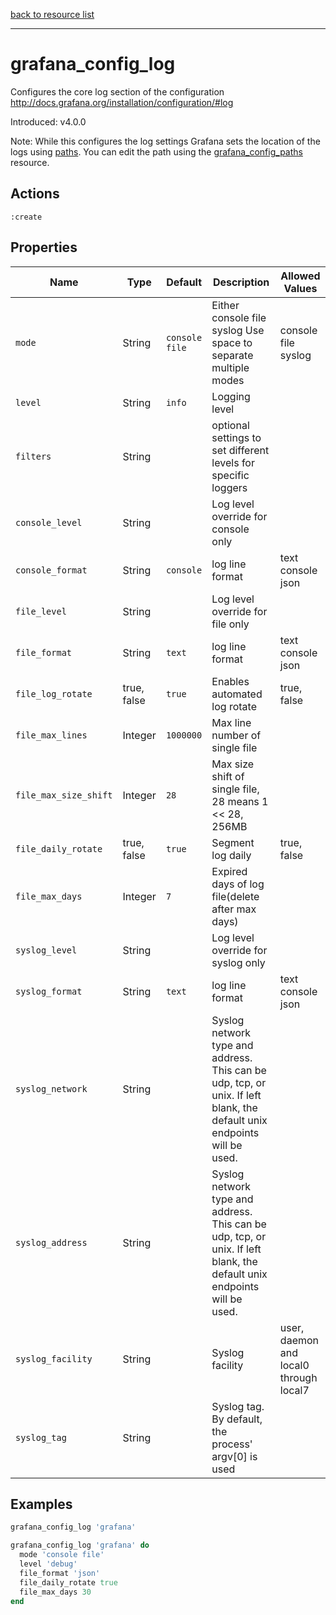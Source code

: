 [back to resource list](https://github.com/sous-chefs/grafana#resources)

---

# grafana_config_log

Configures the core log section of the configuration <http://docs.grafana.org/installation/configuration/#log>

Introduced: v4.0.0

Note: While this configures the log settings Grafana sets the location of the logs using [paths](https://grafana.com/docs/grafana/latest/installation/configuration/#logs). You can edit the path using the [grafana_config_paths](https://github.com/sous-chefs/grafana/tree/master/documentation/grafana_config_paths.md) resource.

## Actions

`:create`

## Properties

| Name                      | Type          |  Default                    | Description                                                               | Allowed Values
| ------------------------- | ------------- | --------------------------- | ------------------------------------------------------------------------- | --------------- |
| `mode`                    | String        | `console file`              | Either console file syslog Use space to separate multiple modes           | console file syslog
| `level`                   | String        | `info`                      | Logging level                                                             |
| `filters`                 | String        |                             | optional settings to set different levels for specific loggers            |
| `console_level`           | String        |                             | Log level override for console only                                       |
| `console_format`          | String        | `console`                   | log line format                                                           | text console json
| `file_level`              | String        |                             | Log level override for file only                                          |
| `file_format`             | String        | `text`                      | log line format                                                           | text console json
| `file_log_rotate`         | true, false   | `true`                      | Enables automated log rotate                                              | true, false
| `file_max_lines`          | Integer       | `1000000`                   | Max line number of single file                                            |
| `file_max_size_shift`     | Integer       | `28`                        | Max size shift of single file, 28 means 1 << 28, 256MB                    |
| `file_daily_rotate`       | true, false   | `true`                      | Segment log daily                                                         | true, false
| `file_max_days`           | Integer       | `7`                         | Expired days of log file(delete after max days)                           |
| `syslog_level`            | String        |                             | Log level override for syslog only                                        |
| `syslog_format`           | String        | `text`                      | log line format                                                           | text console json
| `syslog_network`          | String        |                             | Syslog network type and address. This can be udp, tcp, or unix. If left blank, the default unix endpoints will be used.  |
| `syslog_address`          | String        |                             | Syslog network type and address. This can be udp, tcp, or unix. If left blank, the default unix endpoints will be used.  |
| `syslog_facility`         | String        |                             | Syslog facility                                                           |user, daemon and local0 through local7
| `syslog_tag`              | String        |                             | Syslog tag. By default, the process' argv[0] is used                      |

## Examples

```ruby
grafana_config_log 'grafana'
```

```ruby
grafana_config_log 'grafana' do
  mode 'console file'
  level 'debug'
  file_format 'json'
  file_daily_rotate true
  file_max_days 30
end
```
